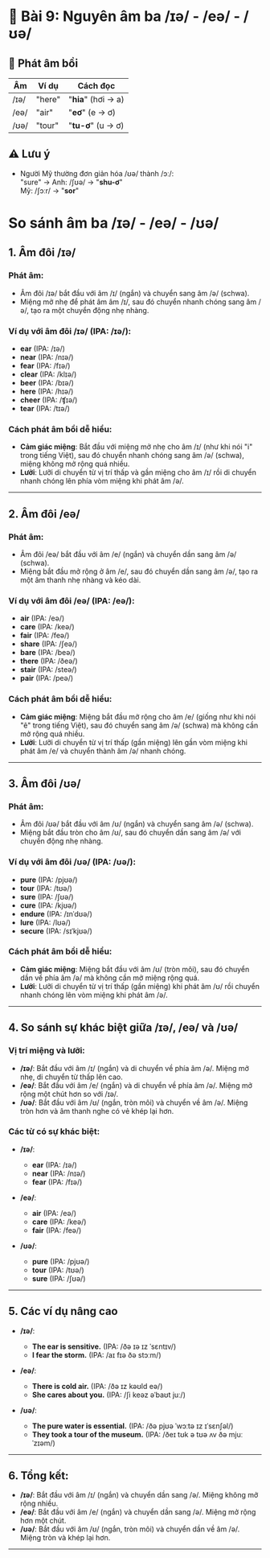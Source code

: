 # 🎯 Bài 9: Nguyên âm ba /ɪə/ - /eə/ - /ʊə/

## 🌈 Phát âm bồi
| Âm | Ví dụ | Cách đọc |
|----|-------|----------|
| /ɪə/ | "here" | "**hia**" (hơi → a) |
| /eə/ | "air" | "**eơ**" (e → ơ) |
| /ʊə/ | "tour" | "**tu-ơ**" (u → ơ) |

## ⚠️ Lưu ý
- Người Mỹ thường đơn giản hóa /ʊə/ thành /ɔː/:  
  "sure" → Anh: /ʃʊə/ → "**shu-ơ**"  
  Mỹ: /ʃɔːr/ → "**sor**"
# So sánh âm ba /ɪə/ - /eə/ - /ʊə/

## 1. Âm đôi /ɪə/

### Phát âm:
- Âm đôi /ɪə/ bắt đầu với âm /ɪ/ (ngắn) và chuyển sang âm /ə/ (schwa). 
- Miệng mở nhẹ để phát âm âm /ɪ/, sau đó chuyển nhanh chóng sang âm /ə/, tạo ra một chuyển động nhẹ nhàng.

### Ví dụ với âm đôi /ɪə/ (IPA: /ɪə/):
- **ear** (IPA: /ɪə/)
- **near** (IPA: /nɪə/)
- **fear** (IPA: /fɪə/)
- **clear** (IPA: /klɪə/)
- **beer** (IPA: /bɪə/)
- **here** (IPA: /hɪə/)
- **cheer** (IPA: /ʧɪə/)
- **tear** (IPA: /tɪə/)

### Cách phát âm bồi dễ hiểu:
- **Cảm giác miệng**: Bắt đầu với miệng mở nhẹ cho âm /ɪ/ (như khi nói "i" trong tiếng Việt), sau đó chuyển nhanh chóng sang âm /ə/ (schwa), miệng không mở rộng quá nhiều.
- **Lưỡi**: Lưỡi di chuyển từ vị trí thấp và gần miệng cho âm /ɪ/ rồi di chuyển nhanh chóng lên phía vòm miệng khi phát âm /ə/.

---

## 2. Âm đôi /eə/

### Phát âm:
- Âm đôi /eə/ bắt đầu với âm /e/ (ngắn) và chuyển dần sang âm /ə/ (schwa).
- Miệng bắt đầu mở rộng ở âm /e/, sau đó chuyển dần sang âm /ə/, tạo ra một âm thanh nhẹ nhàng và kéo dài.

### Ví dụ với âm đôi /eə/ (IPA: /eə/):
- **air** (IPA: /eə/)
- **care** (IPA: /keə/)
- **fair** (IPA: /feə/)
- **share** (IPA: /ʃeə/)
- **bare** (IPA: /beə/)
- **there** (IPA: /ðeə/)
- **stair** (IPA: /steə/)
- **pair** (IPA: /peə/)

### Cách phát âm bồi dễ hiểu:
- **Cảm giác miệng**: Miệng bắt đầu mở rộng cho âm /e/ (giống như khi nói "ê" trong tiếng Việt), sau đó chuyển sang âm /ə/ (schwa) mà không cần mở rộng quá nhiều.
- **Lưỡi**: Lưỡi di chuyển từ vị trí thấp (gần miệng) lên gần vòm miệng khi phát âm /e/ và chuyển thành âm /ə/ nhanh chóng.

---

## 3. Âm đôi /ʊə/

### Phát âm:
- Âm đôi /ʊə/ bắt đầu với âm /ʊ/ (ngắn) và chuyển sang âm /ə/ (schwa).
- Miệng bắt đầu tròn cho âm /ʊ/, sau đó chuyển dần sang âm /ə/ với chuyển động nhẹ nhàng.

### Ví dụ với âm đôi /ʊə/ (IPA: /ʊə/):
- **pure** (IPA: /pjʊə/)
- **tour** (IPA: /tʊə/)
- **sure** (IPA: /ʃʊə/)
- **cure** (IPA: /kjʊə/)
- **endure** (IPA: /ɪnˈdʊə/)
- **lure** (IPA: /lʊə/)
- **secure** (IPA: /sɪˈkjʊə/)

### Cách phát âm bồi dễ hiểu:
- **Cảm giác miệng**: Miệng bắt đầu với âm /ʊ/ (tròn môi), sau đó chuyển dần về phía âm /ə/ mà không cần mở miệng rộng quá.
- **Lưỡi**: Lưỡi di chuyển từ vị trí thấp (gần miệng) khi phát âm /ʊ/ rồi chuyển nhanh chóng lên vòm miệng khi phát âm /ə/.

---

## 4. So sánh sự khác biệt giữa /ɪə/, /eə/ và /ʊə/

### Vị trí miệng và lưỡi:
- **/ɪə/**: Bắt đầu với âm /ɪ/ (ngắn) và di chuyển về phía âm /ə/. Miệng mở nhẹ, di chuyển từ thấp lên cao.
- **/eə/**: Bắt đầu với âm /e/ (ngắn) và di chuyển về phía âm /ə/. Miệng mở rộng một chút hơn so với /ɪə/.
- **/ʊə/**: Bắt đầu với âm /ʊ/ (ngắn, tròn môi) và chuyển về âm /ə/. Miệng tròn hơn và âm thanh nghe có vẻ khép lại hơn.

### Các từ có sự khác biệt:
- **/ɪə/**:
  - **ear** (IPA: /ɪə/)
  - **near** (IPA: /nɪə/)
  - **fear** (IPA: /fɪə/)

- **/eə/**:
  - **air** (IPA: /eə/)
  - **care** (IPA: /keə/)
  - **fair** (IPA: /feə/)

- **/ʊə/**:
  - **pure** (IPA: /pjʊə/)
  - **tour** (IPA: /tʊə/)
  - **sure** (IPA: /ʃʊə/)

---

## 5. Các ví dụ nâng cao

- **/ɪə/**:
  - **The ear is sensitive.** (IPA: /ðə ɪə ɪz ˈsɛntɪv/)
  - **I fear the storm.** (IPA: /aɪ fɪə ðə stɔːm/)

- **/eə/**:
  - **There is cold air.** (IPA: /ðə ɪz kəʊld eə/)
  - **She cares about you.** (IPA: /ʃi keəz əˈbaʊt juː/)

- **/ʊə/**:
  - **The pure water is essential.** (IPA: /ðə pjʊə ˈwɔːtə ɪz ɪˈsɛnʃəl/)
  - **They took a tour of the museum.** (IPA: /ðeɪ tʊk ə tʊə ʌv ðə mjuːˈzɪəm/)

---

## 6. Tổng kết:
- **/ɪə/**: Bắt đầu với âm /ɪ/ (ngắn) và chuyển dần sang /ə/. Miệng không mở rộng nhiều.
- **/eə/**: Bắt đầu với âm /e/ (ngắn) và chuyển dần sang /ə/. Miệng mở rộng hơn một chút.
- **/ʊə/**: Bắt đầu với âm /ʊ/ (ngắn, tròn môi) và chuyển dần về âm /ə/. Miệng tròn và khép lại hơn.

---

